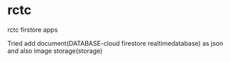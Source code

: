 # rctc
rctc firstore apps


Tried add document(DATABASE-cloud firestore realtimedatabase) as json and also image storage(storage)
